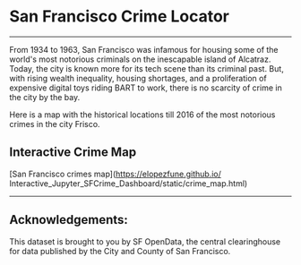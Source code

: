 # San Francisco Crime Locator

---

From 1934 to 1963, San Francisco was infamous for housing some of the world's most notorious criminals on the inescapable island of Alcatraz. Today, the city is known more for its tech scene than its criminal past. But, with rising wealth inequality, housing shortages, and a proliferation of expensive digital toys riding BART to work, there is no scarcity of crime in the city by the bay.

Here is a map with the historical locations till 2016 of the most notorious crimes in the city Frisco.

## Interactive Crime Map
[San Francisco crimes map](https://elopezfune.github.io/ Interactive_Jupyter_SFCrime_Dashboard/static/crime_map.html)

---

## Acknowledgements:
This dataset is brought to you by SF OpenData, the central clearinghouse for data published by the City and County of San Francisco.
